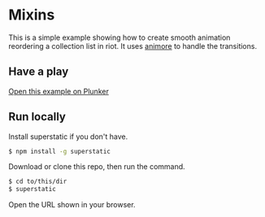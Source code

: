 # Mixins

This is a simple example showing how to create smooth animation reordering a collection list in riot.
It uses [animore](https://github.com/gianlucaguarini/animore) to handle the transitions.

## Have a play

[Open this example on Plunker](https://riot.js.org/examples/plunker/?app=animated-list-reordering)

## Run locally

Install superstatic if you don't have.

```bash
$ npm install -g superstatic
```

Download or clone this repo, then run the command.

```bash
$ cd to/this/dir
$ superstatic
```

Open the URL shown in your browser.
